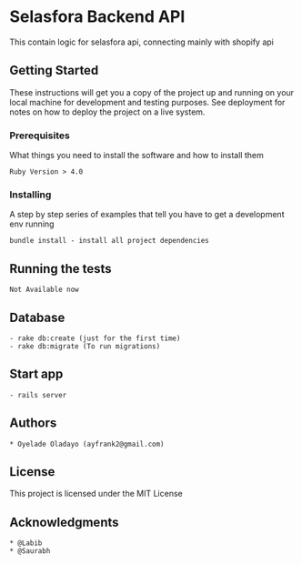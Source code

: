 # Selasfora Backend API

This contain logic for selasfora api, connecting mainly with shopify api

## Getting Started

These instructions will get you a copy of the project up and running on your local machine for development and testing purposes. See deployment for notes on how to deploy the project on a live system.

### Prerequisites

What things you need to install the software and how to install them

```
Ruby Version > 4.0
```

### Installing

A step by step series of examples that tell you have to get a development env running

```
bundle install - install all project dependencies 
```


## Running the tests

```
Not Available now
```

## Database

```
- rake db:create (just for the first time)
- rake db:migrate (To run migrations)
```

## Start app

```
- rails server
```

## Authors

```
* Oyelade Oladayo (ayfrank2@gmail.com)
```

## License

This project is licensed under the MIT License

## Acknowledgments

```
* @Labib
* @Saurabh
```

